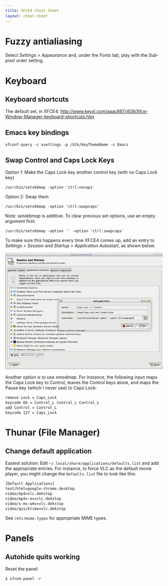 ```yaml
---
title: XFCE4 Cheat Sheet
layout: cheat-sheet
---
```



# Fuzzy antialiasing

Select *Settings > Appearance* and, under the *Fonts* tab, play with the
*Sub-pixel order* setting.

# Keyboard

## Keyboard shortcuts

The default set, in XFCE4: <http://www.keyxl.com/aaac887/409/Xfce-Window-Manager-keyboard-shortcuts.htm>

## Emacs key bindings

    xfconf-query -c xsettings -p /Gtk/KeyThemeName -s Emacs

## Swap Control and Caps Lock Keys

Option 1: Make the Caps Lock key another control key (with no Caps Lock key)

    /usr/bin/setxkbmap -option 'ctrl:nocaps'

Option 2: Swap them

    /usr/bin/setxkbmap -option 'ctrl:swapcaps'

Note: *setxkbmap* is additive. To clear previous set options, use an empty
argument first:

    /usr/bin/setxkbmap -option '' -option 'ctrl:swapcaps'

To make sure this happens every time XFCE4 comes up, add an entry to
*Settings > Session and Startup > Application Autostart*, as shown below.

![Swap Caps Lock and Control](xfce4-caps-control.png)

Another option is to use *xmodmap*. For instance, the following input maps
the Caps Lock key to Control, leaves the Control keys alone, and maps the Pause
key (which I never use) to Caps Lock:

    remove Lock = Caps_Lock
    keycode 66 = Control_L Control_L Control_L
    add Control = Control_L
    keycode 127 = Caps_Lock

# Thunar (File Manager)

## Change default application

Easiest solution: Edit `~/.local/share/applications/defaults.list` and
add the appropriate entries. For instance, to force VLC as the default movie
player, you might change the `defaults.list` file to look like this:

    [Default Applications]
    text/html=google-chrome.desktop
    video/mp4=vlc.dekstop
    video/mp4v-es=vlc.dekstop
    video/x-ms-wmv=vlc.dekstop
    video/quicktime=vlc.dekstop

See `/etc/mime.types` for appropriate MIME types.

# Panels

## Autohide quits working

Reset the panel:

    $ xfce4-panel -r
